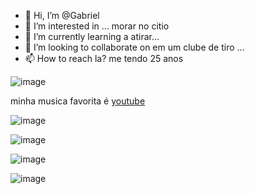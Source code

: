 - 👋 Hi, I’m @Gabriel 
- 👀 I’m interested in ... morar no citio
- 🌱 I’m currently learning a atirar...
- 💞️ I’m looking to collaborate on em um clube de tiro ...
- 📫 How to reach la? me tendo 25 anos

<!---
Gabrielgamer2/Gabriel is a ✨ special ✨ repository because its `README.md` (this file) appears on your GitHub profile.
You can click the Preview link to take a look at your changes.
--->
![image](https://github.com/Gabrielgamer2/Gabrielgamer2/assets/141827436/b7c25168-8c50-4e60-924e-c8bf7c16a62f)

minha musica favorita é [youtube](https://youtu.be/lzsH3RT0RBU)

![image](https://github.com/Gabrielgamer2/Gabrielgamer2/assets/141827436/ee335cbe-7800-4689-a498-3d079ec93826)

![image](https://github.com/Gabrielgamer2/Gabrielgamer2/assets/141827436/93248613-6c12-4b0f-97bc-b96a3aa5ff2b)

![image](https://github.com/Gabrielgamer2/Gabrielgamer2/assets/141827436/2ce46ed8-1551-497a-a40a-63b938b87060)

![image](https://github.com/Gabrielgamer2/Gabrielgamer2/assets/141827436/9238c292-08d1-4306-a048-526728893ce6)
